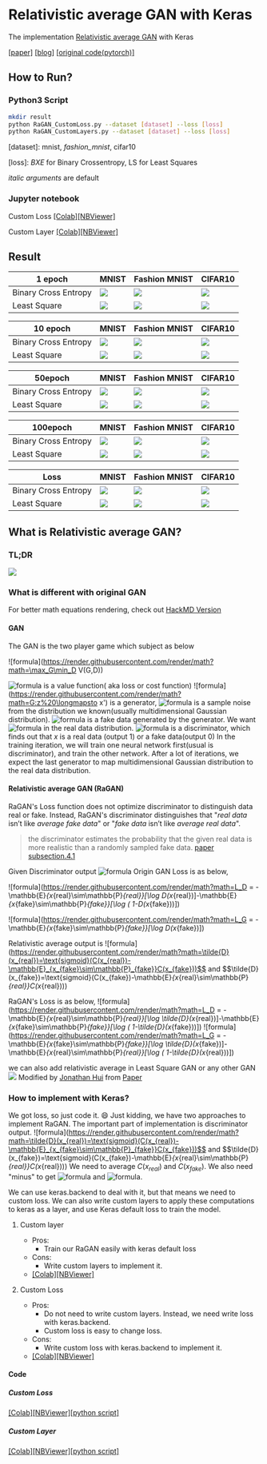 # Relativistic average GAN with Keras
The implementation [Relativistic average GAN](https://ajolicoeur.wordpress.com/relativisticgan/) with Keras

[[paper]](https://arxiv.org/abs/1807.00734)
[[blog]](https://ajolicoeur.wordpress.com/relativisticgan/)
[[original code(pytorch)]](https://github.com/AlexiaJM/RelativisticGAN)

## How to Run?
### Python3 Script
``` bash
mkdir result
python RaGAN_CustomLoss.py --dataset [dataset] --loss [loss] 
python RaGAN_CustomLayers.py --dataset [dataset] --loss [loss] 
```
[dataset]: mnist, *fashion_mnist*, cifar10

[loss]: *BXE* for Binary Crossentropy, LS for Least Squares

*italic arguments* are default

### Jupyter notebook

Custom Loss
[[Colab]](https://drive.google.com/file/d/11NlU_Z829NXrHCdWx4ROIIcmfnaxNdR2/view?usp=sharing)[[NBViewer]](https://nbviewer.jupyter.org/github/IShengFang/Relativistic-average-GAN-Keras/blob/master/RaGAN_with_Custom_Loss.ipynb)

Custom Layer
[[Colab]](https://drive.google.com/file/d/1pbUCguHX1h_yeDYMdFcYa0CYuZvtpUik/view?usp=sharing)[[NBViewer]](https://nbviewer.jupyter.org/github/IShengFang/Relativistic-average-GAN-Keras/blob/master/RaGAN_with_Custom_Layers.ipynb)


## Result
| 1 epoch | MNIST    | Fashion MNIST | CIFAR10 |
| -------- | -------- | ------------- | -------- |
| Binary Cross Entropy     | ![](https://raw.githubusercontent.com/IShengFang/Relativistic-average-GAN-Keras/master/result/mnist_BXE/epoch_000.png )     | ![](https://raw.githubusercontent.com/IShengFang/Relativistic-average-GAN-Keras/master/result/fashion_mnist_BXE/epoch_000.png )         | ![](https://raw.githubusercontent.com/IShengFang/Relativistic-average-GAN-Keras/master/result/cifar10_BXE/epoch_000.png)     |
|Least Square|![](https://raw.githubusercontent.com/IShengFang/Relativistic-average-GAN-Keras/master/result/mnist_LS/epoch_000.png )     | ![](https://raw.githubusercontent.com/IShengFang/Relativistic-average-GAN-Keras/master/result/fashion_mnist_LS/epoch_000.png )         | ![](https://raw.githubusercontent.com/IShengFang/Relativistic-average-GAN-Keras/master/result/cifar10_LS/epoch_000.png)     |

| 10 epoch | MNIST    | Fashion MNIST | CIFAR10 |
| -------- | -------- | ------------- | -------- |
| Binary Cross Entropy     | ![](https://raw.githubusercontent.com/IShengFang/Relativistic-average-GAN-Keras/master/result/mnist_BXE/epoch_010.png )     | ![](https://raw.githubusercontent.com/IShengFang/Relativistic-average-GAN-Keras/master/result/fashion_mnist_BXE/epoch_010.png )         | ![](https://raw.githubusercontent.com/IShengFang/Relativistic-average-GAN-Keras/master/result/cifar10_BXE/epoch_010.png)     |
|Least Square|![](https://raw.githubusercontent.com/IShengFang/Relativistic-average-GAN-Keras/master/result/mnist_LS/epoch_010.png )     | ![](https://raw.githubusercontent.com/IShengFang/Relativistic-average-GAN-Keras/master/result/fashion_mnist_LS/epoch_010.png )         | ![](https://raw.githubusercontent.com/IShengFang/Relativistic-average-GAN-Keras/master/result/cifar10_LS/epoch_010.png)     |

| 50epoch | MNIST    | Fashion MNIST | CIFAR10 |
| -------- | -------- | ------------- | -------- |
| Binary Cross Entropy     | ![](https://raw.githubusercontent.com/IShengFang/Relativistic-average-GAN-Keras/master/result/mnist_BXE/epoch_049.png )     | ![](https://raw.githubusercontent.com/IShengFang/Relativistic-average-GAN-Keras/master/result/fashion_mnist_BXE/epoch_049.png )         | ![](https://raw.githubusercontent.com/IShengFang/Relativistic-average-GAN-Keras/master/result/cifar10_BXE/epoch_049.png)     |
|Least Square|![](https://raw.githubusercontent.com/IShengFang/Relativistic-average-GAN-Keras/master/result/mnist_LS/epoch_049.png )     | ![](https://raw.githubusercontent.com/IShengFang/Relativistic-average-GAN-Keras/master/result/fashion_mnist_LS/epoch_049.png )         | ![](https://raw.githubusercontent.com/IShengFang/Relativistic-average-GAN-Keras/master/result/cifar10_LS/epoch_049.png)     |

| 100epoch | MNIST    | Fashion MNIST | CIFAR10 |
| -------- | -------- | ------------- | -------- |
| Binary Cross Entropy     | ![](https://raw.githubusercontent.com/IShengFang/Relativistic-average-GAN-Keras/master/result/mnist_BXE/epoch_099.png )     | ![](https://raw.githubusercontent.com/IShengFang/Relativistic-average-GAN-Keras/master/result/fashion_mnist_BXE/epoch_099.png )         | ![](https://raw.githubusercontent.com/IShengFang/Relativistic-average-GAN-Keras/master/result/cifar10_BXE/epoch_099.png)     |
|Least Square|![](https://raw.githubusercontent.com/IShengFang/Relativistic-average-GAN-Keras/master/result/mnist_LS/epoch_099.png )     | ![](https://raw.githubusercontent.com/IShengFang/Relativistic-average-GAN-Keras/master/result/fashion_mnist_LS/epoch_099.png )         | ![](https://raw.githubusercontent.com/IShengFang/Relativistic-average-GAN-Keras/master/result/cifar10_LS/epoch_099.png)     |

| Loss | MNIST    | Fashion MNIST | CIFAR10 |
| -------- | -------- | ------------- | -------- |
| Binary Cross Entropy     | ![](https://raw.githubusercontent.com/IShengFang/Relativistic-average-GAN-Keras/master/result/mnist_BXE/loss.png )     | ![](https://raw.githubusercontent.com/IShengFang/Relativistic-average-GAN-Keras/master/result/fashion_mnist_BXE/loss.png )         | ![](https://raw.githubusercontent.com/IShengFang/Relativistic-average-GAN-Keras/master/result/cifar10_BXE/loss.png)     |
|Least Square|![](https://raw.githubusercontent.com/IShengFang/Relativistic-average-GAN-Keras/master/result/mnist_LS/loss.png )     | ![](https://raw.githubusercontent.com/IShengFang/Relativistic-average-GAN-Keras/master/result/fashion_mnist_LS/loss.png )         | ![](https://raw.githubusercontent.com/IShengFang/Relativistic-average-GAN-Keras/master/result/cifar10_LS/loss.png)     |


## What is Relativistic average GAN?
### TL;DR
![](https://ajolicoeur.files.wordpress.com/2018/06/screenshot-from-2018-06-30-11-04-05.png?w=656)
### What is different with original GAN
For better math equations rendering, check out [HackMD Version](https://hackmd.io/s/r1VlR5CBm)
#### GAN
The GAN is the two player game which subject as below

![formula](https://render.githubusercontent.com/render/math?math=\max_G\min_D V(G,D))

![formula](https://render.githubusercontent.com/render/math?math=V%28G,D%29) is a value function( aka loss or cost function)
![formula](https://render.githubusercontent.com/render/math?math=G:z%20\longmapsto x') is a generator, ![formula](https://render.githubusercontent.com/render/math?math=z) is a sample noise from the distribution we known(usually multidimensional Gaussian distribution). ![formula](https://render.githubusercontent.com/render/math?math=x') is a fake data generated by the generator. We want ![formula](https://render.githubusercontent.com/render/math?math=x') in the real data distribution.
![formula](https://render.githubusercontent.com/render/math?math=D:x\longmapsto[0,1]) is a discriminator, which finds out that $x$ is a real data (output 1) or a fake data(output 0)
In the training iteration, we will train one neural network first(usual is discriminator), and train the other network. After a lot of iterations, we expect the last generator to map multidimensional Gaussian distribution to the real data distribution.


#### Relativistic average GAN (RaGAN)
RaGAN's Loss function does not optimize discriminator to distinguish data real or fake. Instead, RaGAN's discriminator distinguishes that "*real data* isn’t like *average fake data*" or "*fake data* isn’t like *average real data*".

>the discriminator estimates the probability that the given real data is more realistic than a randomly sampled fake data.
[paper subsection.4.1](https://arxiv.org/pdf/1807.00734.pdf#subsection.4.1)

Given Discriminator output ![formula](https://render.githubusercontent.com/render/math?math=D(x)=\text{sigmoid}(C(x)))
Origin GAN Loss is as below,

![formula](https://render.githubusercontent.com/render/math?math=L_D = -\mathbb{E}_{x_{real}\sim\mathbb{P}_{real}}[\log D(x_{real})]-\mathbb{E}_{x_{fake}\sim\mathbb{P}_{fake}}[\log ( 1-D(x_{fake}))])

![formula](https://render.githubusercontent.com/render/math?math=L_G = -\mathbb{E}_{x_{fake}\sim\mathbb{P}_{fake}}[\log D(x_{fake})])


Relativistic average output is ![formula](https://render.githubusercontent.com/render/math?math=\tilde{D}(x_{real})=\text{sigmoid}(C(x_{real})-\mathbb{E}_{x_{fake}\sim\mathbb{P}_{fake}}C(x_{fake}))$$ and $$\tilde{D}(x_{fake})=\text{sigmoid}(C(x_{fake})-\mathbb{E}_{x_{real}\sim\mathbb{P}_{real}}C(x_{real})))

RaGAN's Loss is as below,
![formula](https://render.githubusercontent.com/render/math?math=L_D = -\mathbb{E}_{x_{real}\sim\mathbb{P}_{real}}[\log \tilde{D}(x_{real})]-\mathbb{E}_{x_{fake}\sim\mathbb{P}_{fake}}[\log ( 1-\tilde{D}(x_{fake}))])
![formula](https://render.githubusercontent.com/render/math?math=L_G = -\mathbb{E}_{x_{fake}\sim\mathbb{P}_{fake}}[\log \tilde{D}(x_{fake})]-\mathbb{E}_{x_{real}\sim\mathbb{P}_{real}}[\log ( 1-\tilde{D}(x_{real}))])

we can also add relativistic average in Least Square GAN or any other GAN
![](https://cdn-images-1.medium.com/max/800/1*QKG1fVOMjGlVUvICYmz8vQ.png)
Modified by [Jonathan Hui](https://medium.com/@jonathan_hui/gan-rsgan-ragan-a-new-generation-of-cost-function-84c5374d3c6e) from [Paper](https://arxiv.org/abs/1807.00734)

### How to implement with Keras?
We got loss, so just code it. :smile:
Just kidding, we have two approaches to implement RaGAN.
The important part of implementation is discriminator output.
![formula](https://render.githubusercontent.com/render/math?math=\tilde{D}(x_{real})=\text{sigmoid}(C(x_{real})-\mathbb{E}_{x_{fake}\sim\mathbb{P}_{fake}}C(x_{fake}))$$ and $$\tilde{D}(x_{fake})=\text{sigmoid}(C(x_{fake})-\mathbb{E}_{x_{real}\sim\mathbb{P}_{real}}C(x_{real})))
We need to average $C(x_{real})$ and $C(x_{fake})$. We also need "minus" to get ![formula](https://render.githubusercontent.com/render/math?math=C(x_{real})-\mathbb{E}_{x_{fake}\sim\mathbb{P}_{fake}}C(x_{fake})) and ![formula](https://render.githubusercontent.com/render/math?math=C(x_{fake})-\mathbb{E}_{x_{real}\sim\mathbb{P}_{real}}C(x_{real})).

We can use keras.backend to deal with it, but that means we need to custom loss. We can also write custom layers to apply these computations to keras as a layer, and use Keras default loss to train the model.

1. Custom layer
    - Pros:
        - Train our RaGAN easily with keras default loss
    - Cons:
        - Write custom layers to implement it.
    - [[Colab]](https://drive.google.com/file/d/1pbUCguHX1h_yeDYMdFcYa0CYuZvtpUik/view?usp=sharing)[[NBViewer]](https://nbviewer.jupyter.org/github/IShengFang/Relativistic-average-GAN-Keras/blob/master/RaGAN_with_Custom_Layers.ipynb)


2. Custom Loss
    - Pros:
        - Do not need to write custom layers. Instead, we need write loss with keras.backend.
        - Custom loss is easy to change loss.
    - Cons:
        - Write custom loss with keras.backend to implement it.
    - [[Colab]](https://drive.google.com/file/d/11NlU_Z829NXrHCdWx4ROIIcmfnaxNdR2/view?usp=sharing)[[NBViewer]](https://nbviewer.jupyter.org/github/IShengFang/Relativistic-average-GAN-Keras/blob/master/RaGAN_with_Custom_Loss.ipynb)

#### Code
##### Custom Loss
[[Colab]](https://drive.google.com/file/d/11NlU_Z829NXrHCdWx4ROIIcmfnaxNdR2/view?usp=sharing)[[NBViewer]](https://nbviewer.jupyter.org/github/IShengFang/Relativistic-average-GAN-Keras/blob/master/RaGAN_with_Custom_Loss.ipynb)[[python script]](https://github.com/IShengFang/Relativistic-average-GAN-Keras/blob/master/RaGAN_CustomLoss.py)
##### Custom Layer
[[Colab]](https://drive.google.com/file/d/1pbUCguHX1h_yeDYMdFcYa0CYuZvtpUik/view?usp=sharing)[[NBViewer]](https://nbviewer.jupyter.org/github/IShengFang/Relativistic-average-GAN-Keras/blob/master/RaGAN_with_Custom_Layers.ipynb)[[python script]](https://github.com/IShengFang/Relativistic-average-GAN-Keras/blob/master/RaGAN_CustomLayers.py)
